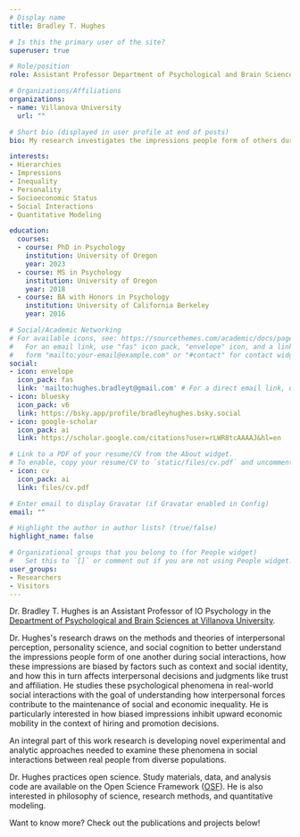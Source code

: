 ```yaml
---
# Display name
title: Bradley T. Hughes

# Is this the primary user of the site?
superuser: true

# Role/position
role: Assistant Professor Department of Psychological and Brain Sciences

# Organizations/Affiliations
organizations:
- name: Villanova University
  url: ""

# Short bio (displayed in user profile at end of posts)
bio: My research investigates the impressions people form of others during face-to-face interactions, the stereotypes that manifest in these impressions, and how they impact social decisions.

interests:
- Hierarchies
- Impressions
- Inequality
- Personality
- Socioeconomic Status
- Social Interactions
- Quantitative Modeling

education:
  courses:
  - course: PhD in Psychology
    institution: University of Oregon
    year: 2023
  - course: MS in Psychology
    institution: University of Oregon
    year: 2018
  - course: BA with Honors in Psychology
    institution: University of California Berkeley
    year: 2016

# Social/Academic Networking
# For available icons, see: https://sourcethemes.com/academic/docs/page-builder/#icons
#   For an email link, use "fas" icon pack, "envelope" icon, and a link in the
#   form "mailto:your-email@example.com" or "#contact" for contact widget.
social:
- icon: envelope
  icon_pack: fas
  link: 'mailto:hughes.bradleyt@gmail.com' # For a direct email link, use "mailto:test@example.org".
- icon: bluesky
  icon_pack: v6
  link: https://bsky.app/profile/bradleyhughes.bsky.social
- icon: google-scholar
  icon_pack: ai
  link: https://scholar.google.com/citations?user=rLWR8tcAAAAJ&hl=en

# Link to a PDF of your resume/CV from the About widget.
# To enable, copy your resume/CV to `static/files/cv.pdf` and uncomment the lines below.
- icon: cv 
  icon_pack: ai
  link: files/cv.pdf

# Enter email to display Gravatar (if Gravatar enabled in Config)
email: ""

# Highlight the author in author lists? (true/false)
highlight_name: false

# Organizational groups that you belong to (for People widget)
#   Set this to `[]` or comment out if you are not using People widget.
user_groups:
- Researchers
- Visitors
---
```


Dr. Bradley T. Hughes is an Assistant Professor of IO Psychology in the [Department of Psychological and Brain Sciences at Villanova University](https://www1.villanova.edu/university/liberal-arts-sciences/programs/psychological-brain-sciences.html). 

Dr. Hughes's research draws on the methods and theories of interpersonal 
perception, personality science, and social cognition to better understand the 
impressions people form of one another during social interactions, how these 
impressions are biased by factors such as context and social identity, and how this 
in turn affects interpersonal decisions and judgments like trust and affiliation. He 
studies these psychological phenomena in real-world social interactions with the 
goal of understanding how interpersonal forces contribute to the maintenance of 
social and economic inequality. He is particularly interested in how biased 
impressions inhibit upward economic mobility in the context of hiring and 
promotion decisions.

An integral part of this work research is developing novel experimental and 
analytic approaches needed to examine these phenomena in social interactions 
between real people from diverse populations.

Dr. Hughes practices open science. Study materials, data, and analysis code are 
available on the Open Science Framework ([OSF](https://osf.io/p9vv3/)). He is also interested in 
philosophy of science, research methods, and quantitative modeling.

Want to know more? Check out the publications and projects below!
